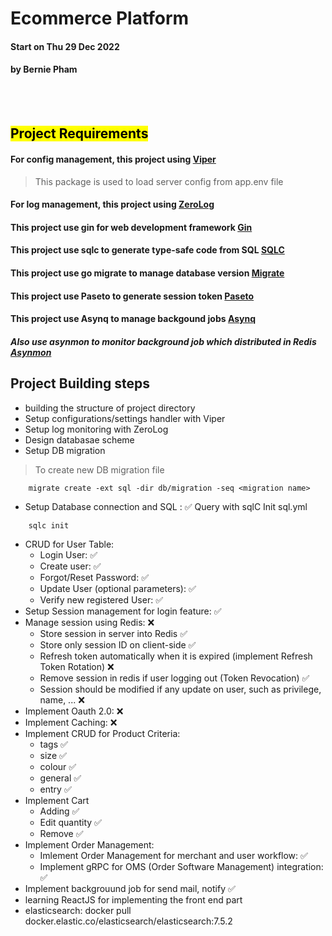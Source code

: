 # **Ecommerce Platform**
#### Start on Thu 29 Dec 2022
#### by <green>Bernie Pham</green>

<br/><br/>

## **<mark>Project Requirements</mark>**


#### For config management, this project using [Viper](https://github.com/spf13/viper)

> This package is used to load server config from app.env file

#### For log management, this project using [ZeroLog](https://github.com/rs/zerolog)

#### This project use gin for web development framework [Gin](https://github.com/gin-gonic/gin#quick-start)

#### This project use sqlc to generate type-safe code from SQL [SQLC](https://github.com/kyleconroy/sqlc)

#### This project use go migrate to manage database version [Migrate](https://github.com/golang-migrate/migrate)

#### This project use Paseto to generate session token [Paseto](github.com/o1egl/paseto)

#### This project use Asynq to manage backgound jobs [Asynq](https://github.com/hibiken/asynq)
##### Also use asynmon to monitor background job which distributed in Redis [Asynmon](https://github.com/hibiken/asynq)

## Project Building steps
- building the structure of project directory
- Setup configurations/settings handler with Viper
- Setup log monitoring with ZeroLog
- Design databasae scheme
- Setup DB migration
> To create new DB migration file
```
    migrate create -ext sql -dir db/migration -seq <migration name>
```
- Setup Database connection and SQL : ✅ Query with sqlC
Init sql.yml
```
    sqlc init
```
- CRUD for User Table:
    - Login User: ✅
    - Create user: ✅
    - Forgot/Reset Password: ✅
    - Update User (optional parameters): ✅
    - Verify new registered User: ✅
- Setup Session management for login feature: ✅
- Manage session using Redis: ❌
    - Store session in server into Redis ✅
    - Store only session ID on client-side ✅
    - Refresh token automatically when it is expired (implement Refresh Token Rotation) ❌
    - Remove session in redis if user logging out (Token Revocation) ✅
    - Session should be modified if any update on user, such as privilege, name, ... ❌
- Implement Oauth 2.0: ❌
- Implement Caching: ❌
- Implement CRUD for Product Criteria:
    - tags ✅
    - size ✅
    - colour ✅
    - general ✅
    - entry ✅
- Implement Cart
    - Adding ✅
    - Edit quantity ✅
    - Remove ✅
- Implement Order Management:
    - Imlement Order Management for merchant and user workflow: ✅
    - Implement gRPC for OMS (Order Software Management) integration: ✅
- Implement backgrouund job for send mail, notify ✅
- learning ReactJS for implementing the front end part
- elasticsearch: docker pull docker.elastic.co/elasticsearch/elasticsearch:7.5.2